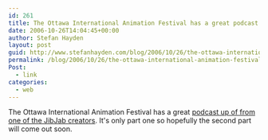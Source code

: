 ```yaml
---
id: 261
title: The Ottawa International Animation Festival has a great podcast up of from one of the JibJab creators.
date: 2006-10-26T14:04:45+00:00
author: Stefan Hayden
layout: post
guid: http://www.stefanhayden.com/blog/2006/10/26/the-ottawa-international-animation-festival-has-a-great-podcast-up-of-from-one-of-the-jibjab-creators/
permalink: /blog/2006/10/26/the-ottawa-international-animation-festival-has-a-great-podcast-up-of-from-one-of-the-jibjab-creators/
Post:
  - link
categories:
  - web
---
```

<p>The Ottawa International Animation Festival has a great <a href="http://www.ottawa.awn.com/index.php?option=com_content&task=blogcategory&id=109&Itemid=344#pod09">podcast up of from one of the JibJab creators</a>. It's only part one so hopefully the second part will come out soon.
</p>
